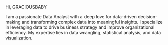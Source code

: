 Hi, GRACIOUSBABY

I am a passionate Data Analyst with a deep love for data-driven decision-making and transforming complex data into meaningful insights. I specialize in leveraging data to drive business strategy and improve organizational efficiency. My expertise lies in data wrangling, statistical analysis, and data visualization.
